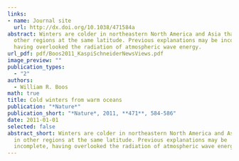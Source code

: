 ```yaml
---
links:
- name: Journal site
  url: http://dx.doi.org/10.1038/471584a
abstract: Winters are colder in northeastern North America and Asia than in
  other regions at the same latitude. Previous explanations may be incomplete,
  having overlooked the radiation of atmospheric wave energy.
url_pdf: pdf/Boos2011_KaspiSchneiderNewsViews.pdf
image_preview: ""
publication_types:
  - "2"
authors:
  - William R. Boos
math: true
title: Cold winters from warm oceans
publication: "*Nature*"
publication_short: "*Nature*, 2011, **471**, 584-586"
date: 2011-01-01
selected: false
abstract_short: Winters are colder in northeastern North America and Asia than
  in other regions at the same latitude. Previous explanations may be
  incomplete, having overlooked the radiation of atmospheric wave energy.
---
```

